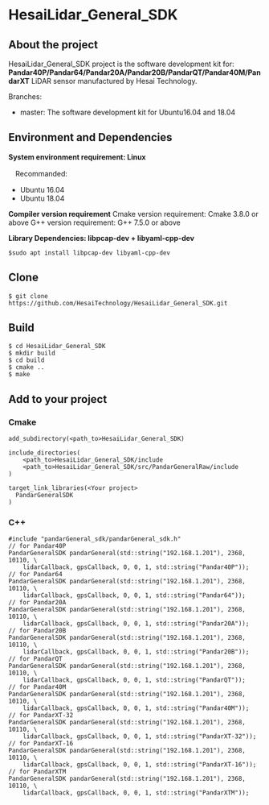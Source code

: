 # HesaiLidar_General_SDK

## About the project
HesaiLidar_General_SDK project is the software development kit for:
**Pandar40P/Pandar64/Pandar20A/Pandar20B/PandarQT/Pandar40M/PandarXT**
LiDAR sensor manufactured by Hesai Technology.

Branches: 
-   master:  The software development kit for Ubuntu16.04 and 18.04

## Environment and Dependencies
**System environment requirement: Linux**

　Recommanded:  
- Ubuntu 16.04
- Ubuntu 18.04 

**Compiler version requirement**
 Cmake version requirement: Cmake 3.8.0 or above
 G++ version requirement: G++ 7.5.0 or above
 
**Library Dependencies: libpcap-dev + libyaml-cpp-dev**  
```
$sudo apt install libpcap-dev libyaml-cpp-dev
```
## Clone
```
$ git clone https://github.com/HesaiTechnology/HesaiLidar_General_SDK.git
```
## Build
```
$ cd HesaiLidar_General_SDK
$ mkdir build
$ cd build
$ cmake ..
$ make
```
## Add to your project
### Cmake
```
add_subdirectory(<path_to>HesaiLidar_General_SDK)

include_directories(
	<path_to>HesaiLidar_General_SDK/include
	<path_to>HesaiLidar_General_SDK/src/PandarGeneralRaw/include
)

target_link_libraries(<Your project>
  PandarGeneralSDK
)
```
### C++
```
#include "pandarGeneral_sdk/pandarGeneral_sdk.h"
// for Pandar40P
PandarGeneralSDK pandarGeneral(std::string("192.168.1.201"), 2368, 10110, \
    lidarCallback, gpsCallback, 0, 0, 1, std::string("Pandar40P"));
// for Pandar64
PandarGeneralSDK pandarGeneral(std::string("192.168.1.201"), 2368, 10110, \
    lidarCallback, gpsCallback, 0, 0, 1, std::string("Pandar64"));
// for Pandar20A
PandarGeneralSDK pandarGeneral(std::string("192.168.1.201"), 2368, 10110, \
    lidarCallback, gpsCallback, 0, 0, 1, std::string("Pandar20A"));
// for Pandar20B
PandarGeneralSDK pandarGeneral(std::string("192.168.1.201"), 2368, 10110, \
    lidarCallback, gpsCallback, 0, 0, 1, std::string("Pandar20B"));
// for PandarQT
PandarGeneralSDK pandarGeneral(std::string("192.168.1.201"), 2368, 10110, \
    lidarCallback, gpsCallback, 0, 0, 1, std::string("PandarQT"));
// for Pandar40M
PandarGeneralSDK pandarGeneral(std::string("192.168.1.201"), 2368, 10110, \
    lidarCallback, gpsCallback, 0, 0, 1, std::string("Pandar40M"));
// for PandarXT-32
PandarGeneralSDK pandarGeneral(std::string("192.168.1.201"), 2368, 10110, \
    lidarCallback, gpsCallback, 0, 0, 1, std::string("PandarXT-32"));
// for PandarXT-16
PandarGeneralSDK pandarGeneral(std::string("192.168.1.201"), 2368, 10110, \
    lidarCallback, gpsCallback, 0, 0, 1, std::string("PandarXT-16"));
// for PandarXTM
PandarGeneralSDK pandarGeneral(std::string("192.168.1.201"), 2368, 10110, \
    lidarCallback, gpsCallback, 0, 0, 1, std::string("PandarXTM"));
```
